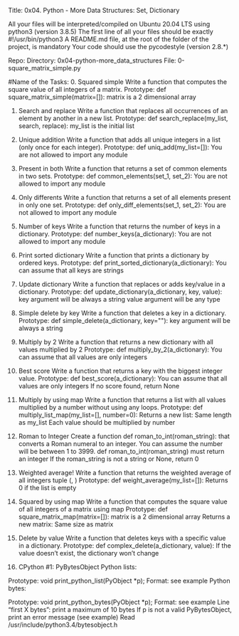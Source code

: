 Title: 0x04. Python - More Data Structures: Set, Dictionary

All your files will be interpreted/compiled on Ubuntu 20.04 LTS using python3 (version 3.8.5)
The first line of all your files should be exactly #!/usr/bin/python3
A README.md file, at the root of the folder of the project, is mandatory
Your code should use the pycodestyle (version 2.8.*)


Repo:
Directory: 0x04-python-more_data_structures
File: 0-square_matrix_simple.py

#Name of the Tasks:
0. Squared simple
Write a function that computes the square value of all integers of a matrix.
Prototype: def square_matrix_simple(matrix=[]):
matrix is a 2 dimensional array

1. Search and replace
Write a function that replaces all occurrences of an element by another in a new list.
Prototype: def search_replace(my_list, search, replace):
my_list is the initial list


2. Unique addition
Write a function that adds all unique integers in a list (only once for each integer).
Prototype: def uniq_add(my_list=[]):
You are not allowed to import any module


3. Present in both
Write a function that returns a set of common elements in two sets.
Prototype: def common_elements(set_1, set_2):
You are not allowed to import any module


4. Only differents
Write a function that returns a set of all elements present in only one set.
Prototype: def only_diff_elements(set_1, set_2):
You are not allowed to import any module


5. Number of keys
Write a function that returns the number of keys in a dictionary.
Prototype: def number_keys(a_dictionary):
You are not allowed to import any module


6. Print sorted dictionary
Write a function that prints a dictionary by ordered keys.
Prototype: def print_sorted_dictionary(a_dictionary):
You can assume that all keys are strings


7. Update dictionary
Write a function that replaces or adds key/value in a dictionary.
Prototype: def update_dictionary(a_dictionary, key, value):
key argument will be always a string
value argument will be any type


8. Simple delete by key
Write a function that deletes a key in a dictionary.
Prototype: def simple_delete(a_dictionary, key=""):
key argument will be always a string


9. Multiply by 2
Write a function that returns a new dictionary with all values multiplied by 2
Prototype: def multiply_by_2(a_dictionary):
You can assume that all values are only integers


10. Best score
Write a function that returns a key with the biggest integer value.
Prototype: def best_score(a_dictionary):
You can assume that all values are only integers
If no score found, return None


11. Multiply by using map
Write a function that returns a list with all values multiplied by a number without using any loops.
Prototype: def multiply_list_map(my_list=[], number=0):
Returns a new list:
Same length as my_list
Each value should be multiplied by number


12. Roman to Integer
Create a function def roman_to_int(roman_string): that converts a Roman numeral to an integer.
You can assume the number will be between 1 to 3999.
def roman_to_int(roman_string) must return an integer
If the roman_string is not a string or None, return 0


13. Weighted average!
Write a function that returns the weighted average of all integers tuple (<score>, <weight>)
Prototype: def weight_average(my_list=[]):
Returns 0 if the list is empty


14. Squared by using map
Write a function that computes the square value of all integers of a matrix using map
Prototype: def square_matrix_map(matrix=[]):
matrix is a 2 dimensional array
Returns a new matrix:
Same size as matrix


15. Delete by value
Write a function that deletes keys with a specific value in a dictionary.
Prototype: def complex_delete(a_dictionary, value):
If the value doesn’t exist, the dictionary won’t change


16. CPython #1: PyBytesObject
Python lists:

Prototype: void print_python_list(PyObject *p);
Format: see example
Python bytes:

Prototype: void print_python_bytes(PyObject *p);
Format: see example
Line “first X bytes”: print a maximum of 10 bytes
If p is not a valid PyBytesObject, print an error message (see example)
Read /usr/include/python3.4/bytesobject.h
